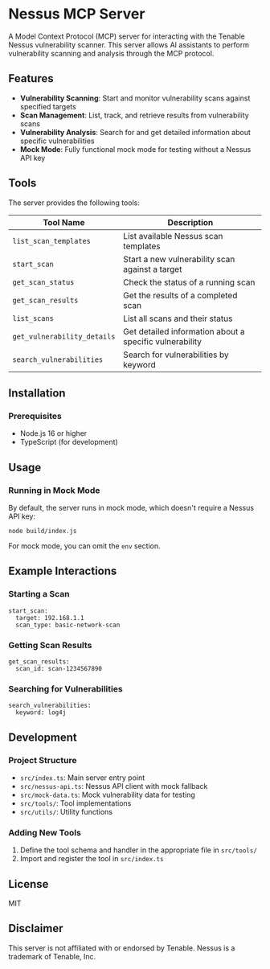 # Nessus MCP Server

A Model Context Protocol (MCP) server for interacting with the Tenable Nessus vulnerability scanner. This server allows AI assistants to perform vulnerability scanning and analysis through the MCP protocol.

## Features

- **Vulnerability Scanning**: Start and monitor vulnerability scans against specified targets
- **Scan Management**: List, track, and retrieve results from vulnerability scans
- **Vulnerability Analysis**: Search for and get detailed information about specific vulnerabilities
- **Mock Mode**: Fully functional mock mode for testing without a Nessus API key

## Tools

The server provides the following tools:

| Tool Name                   | Description                                             |
| --------------------------- | ------------------------------------------------------- |
| `list_scan_templates`       | List available Nessus scan templates                    |
| `start_scan`                | Start a new vulnerability scan against a target         |
| `get_scan_status`           | Check the status of a running scan                      |
| `get_scan_results`          | Get the results of a completed scan                     |
| `list_scans`                | List all scans and their status                         |
| `get_vulnerability_details` | Get detailed information about a specific vulnerability |
| `search_vulnerabilities`    | Search for vulnerabilities by keyword                   |

## Installation

### Prerequisites

- Node.js 16 or higher
- TypeScript (for development)

## Usage

### Running in Mock Mode

By default, the server runs in mock mode, which doesn't require a Nessus API key:

```
node build/index.js
```

For mock mode, you can omit the `env` section.

## Example Interactions

### Starting a Scan

```
start_scan:
  target: 192.168.1.1
  scan_type: basic-network-scan
```

### Getting Scan Results

```
get_scan_results:
  scan_id: scan-1234567890
```

### Searching for Vulnerabilities

```
search_vulnerabilities:
  keyword: log4j
```

## Development

### Project Structure

- `src/index.ts`: Main server entry point
- `src/nessus-api.ts`: Nessus API client with mock fallback
- `src/mock-data.ts`: Mock vulnerability data for testing
- `src/tools/`: Tool implementations
- `src/utils/`: Utility functions

### Adding New Tools

1. Define the tool schema and handler in the appropriate file in `src/tools/`
2. Import and register the tool in `src/index.ts`

## License

MIT

## Disclaimer

This server is not affiliated with or endorsed by Tenable. Nessus is a trademark of Tenable, Inc.
